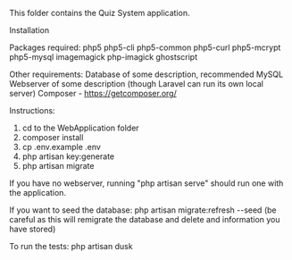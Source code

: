 This folder contains the Quiz System application.

Installation

Packages required:
	php5
	php5-cli
	php5-common
	php5-curl
	php5-mcrypt
	php5-mysql
	imagemagick
	php-imagick
	ghostscript

Other requirements:
	Database of some description, recommended MySQL
	Webserver of some description (though Laravel can run its own local server)
	Composer - https://getcomposer.org/

Instructions:
1. cd to the WebApplication folder
2. composer install
3. cp .env.example .env
4. php artisan key:generate
5. php artisan migrate

If you have no webserver, running "php artisan serve" should run one with the application.

If you want to seed the database: php artisan migrate:refresh --seed (be careful as this will remigrate the database and delete and information you have stored)

To run the tests: php artisan dusk
